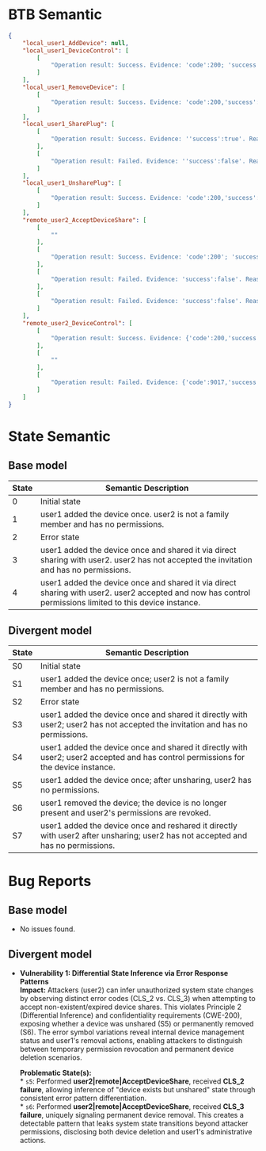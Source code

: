 # BTB Semantic
```json
{
    "local_user1_AddDevice": null,
    "local_user1_DeviceControl": [
        [
            "Operation result: Success. Evidence: 'code':200; 'success':true'. Reason: Explicit HTTP 200 status and boolean success payload confirm successful command execution."
        ]
    ],
    "local_user1_RemoveDevice": [
        [
            "Operation result: Success. Evidence: 'code':200,'success':true. Reason: Consistent HTTP response payload showing code 200 and success flag true confirms successful device removal operation."
        ]
    ],
    "local_user1_SharePlug": [
        [
            "Operation result: Success. Evidence: ''success':true'. Reason: Payload analysis confirms explicit success flag (success:true) in share endpoint responses, indicating operational success."
        ],
        [
            "Operation result: Failed. Evidence: ''success':false'. Reason: Payload examination reveals explicit failure indicator (success:false) across share endpoint responses, confirming operational failure."
        ]
    ],
    "local_user1_UnsharePlug": [
        [
            "Operation result: Success. Evidence: 'code':200,'success':true'. Reason: Explicit success flag ('success':true) in API response payload combined with HTTP 200 status from cancellation endpoint confirms unshare operation completion."
        ]
    ],
    "remote_user2_AcceptDeviceShare": [
        [
            ""
        ],
        [
            "Operation result: Success. Evidence: 'code':200'; 'success':true'. Reason: HTTP 200 status code and explicit 'success':true payload confirmation consistent with successful device share acceptance."
        ],
        [
            "Operation result: Failed. Evidence: 'success':false'. Reason: Explicit 'success':false payload response conclusively indicates API-level failure of share acceptance."
        ],
        [
            "Operation result: Failed. Evidence: 'success':false'. Reason: Rejection confirmed by 'success':false payload response at device share confirmation endpoint."
        ]
    ],
    "remote_user2_DeviceControl": [
        [
            "Operation result: Success. Evidence: {'code':200,'success':true}. Reason: HTTP 200 status with payload success flag confirms command execution; MQTT state changes validate device control completion."
        ],
        [
            ""
        ],
        [
            "Operation result: Failed. Evidence: {'code':9017,'success':false}. Reason: Explicit failure code (9017) with false success flag in payload indicates cloud API command rejection."
        ]
    ]
}
```

# State Semantic
## Base model

| State | Semantic Description |
|-------|----------------------|
| 0 | Initial state |
| 1 | user1 added the device once. user2 is not a family member and has no permissions. |
| 2 | Error state |
| 3 | user1 added the device once and shared it via direct sharing with user2. user2 has not accepted the invitation and has no permissions. |
| 4 | user1 added the device once and shared it via direct sharing with user2. user2 accepted and now has control permissions limited to this device instance. |

## Divergent model

| State | Semantic Description |
|-------|----------------------|
| S0 | Initial state |
| S1 | user1 added the device once; user2 is not a family member and has no permissions. |
| S2 | Error state |
| S3 | user1 added the device once and shared it directly with user2; user2 has not accepted the invitation and has no permissions. |
| S4 | user1 added the device once and shared it directly with user2; user2 accepted and has control permissions for the device instance. |
| S5 | user1 added the device once; after unsharing, user2 has no permissions. |
| S6 | user1 removed the device; the device is no longer present and user2's permissions are revoked. |
| S7 | user1 added the device once and reshared it directly with user2 after unsharing; user2 has not accepted and has no permissions. |

# Bug Reports
## Base model
*   No issues found.

## Divergent model
*   **Vulnerability 1: Differential State Inference via Error Response Patterns**  
    **Impact:** Attackers (user2) can infer unauthorized system state changes by observing distinct error codes (CLS_2 vs. CLS_3) when attempting to accept non-existent/expired device shares. This violates Principle 2 (Differential Inference) and confidentiality requirements (CWE-200), exposing whether a device was unshared (S5) or permanently removed (S6). The error symbol variations reveal internal device management status and user1's removal actions, enabling attackers to distinguish between temporary permission revocation and permanent device deletion scenarios.  
    
    **Problematic State(s):**  
        *   `s5`: Performed **user2|remote|AcceptDeviceShare**, received **CLS_2 failure**, allowing inference of "device exists but unshared" state through consistent error pattern differentiation.  
        *   `s6`: Performed **user2|remote|AcceptDeviceShare**, received **CLS_3 failure**, uniquely signaling permanent device removal. This creates a detectable pattern that leaks system state transitions beyond attacker permissions, disclosing both device deletion and user1's administrative actions.